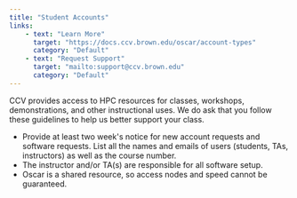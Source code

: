 ```yaml
---
title: "Student Accounts"
links:
    - text: "Learn More"
      target: "https://docs.ccv.brown.edu/oscar/account-types"
      category: "Default"
    - text: "Request Support"
      target: "mailto:support@ccv.brown.edu"
      category: "Default"
---
```

CCV provides access to HPC resources for classes, workshops, demonstrations, and other instructional uses. We do ask that you follow these guidelines to help us better support your class.

* Provide at least two week's notice for new account requests and software requests. List all the names and emails of users (students, TAs, instructors) as well as the course number.
* The instructor and/or TA(s) are responsible for all software setup.
* Oscar is a shared resource, so access nodes and speed cannot be guaranteed.